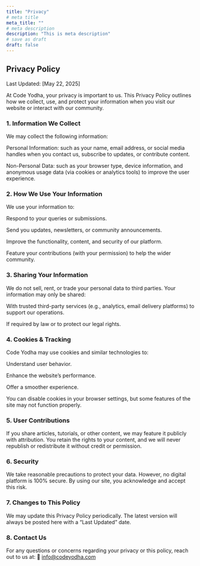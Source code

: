 ```yaml
---
title: "Privacy"
# meta title
meta_title: ""
# meta description
description: "This is meta description"
# save as draft
draft: false
---
```


## Privacy Policy
Last Updated: [May 22, 2025]

At Code Yodha, your privacy is important to us. This Privacy Policy outlines how we collect, use, and protect your information when you visit our website or interact with our community.

### 1. Information We Collect
We may collect the following information:

Personal Information: such as your name, email address, or social media handles when you contact us, subscribe to updates, or contribute content.

Non-Personal Data: such as your browser type, device information, and anonymous usage data (via cookies or analytics tools) to improve the user experience.

### 2. How We Use Your Information
We use your information to:

Respond to your queries or submissions.

Send you updates, newsletters, or community announcements.

Improve the functionality, content, and security of our platform.

Feature your contributions (with your permission) to help the wider community.

### 3. Sharing Your Information
We do not sell, rent, or trade your personal data to third parties. Your information may only be shared:

With trusted third-party services (e.g., analytics, email delivery platforms) to support our operations.

If required by law or to protect our legal rights.

### 4. Cookies & Tracking
Code Yodha may use cookies and similar technologies to:

Understand user behavior.

Enhance the website’s performance.

Offer a smoother experience.

You can disable cookies in your browser settings, but some features of the site may not function properly.

### 5. User Contributions
If you share articles, tutorials, or other content, we may feature it publicly with attribution. You retain the rights to your content, and we will never republish or redistribute it without credit or permission.

### 6. Security
We take reasonable precautions to protect your data. However, no digital platform is 100% secure. By using our site, you acknowledge and accept this risk.

### 7. Changes to This Policy
We may update this Privacy Policy periodically. The latest version will always be posted here with a “Last Updated” date.

### 8. Contact Us
For any questions or concerns regarding your privacy or this policy, reach out to us at:
📧 info@codeyodha.com


